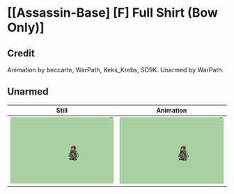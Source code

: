 # [\[Assassin-Base\] \[F\] Full Shirt \(Bow Only\)]

## Credit

Animation by beccarte, WarPath, Keks_Krebs, SD9K.
Unarmed by WarPath.
	
## Unarmed

| Still | Animation |
| :---: | :-------: |
| ![Unarmed still](./Unarmed_000.png) | ![Unarmed animation](./Unarmed.gif) |
